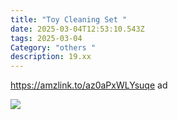 ```yaml
---
title: "Toy Cleaning Set "
date: 2025-03-04T12:53:10.543Z
tags: 2025-03-04
Category: "others "
description: 19.xx
---
```

https://amzlink.to/az0aPxWLYsuqe  ad 

![](https://m.media-amazon.com/images/I/81bFhf7SzjL._AC_SL1500_.jpg)

<!--EndFragment-->